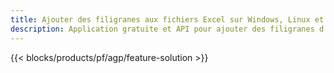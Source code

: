 ```yaml
---
title: Ajouter des filigranes aux fichiers Excel sur Windows, Linux et macOS
description: Application gratuite et API pour ajouter des filigranes d'image ou de texte sur les fichiers XLS, XLSX et ODS
---
```

{{< blocks/products/pf/agp/feature-solution >}} 

